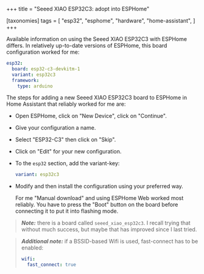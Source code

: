 +++
title = "Seeed XIAO ESP32C3: adopt into ESPHome"

[taxonomies]
tags = [
    "esp32",
    "esphome",
    "hardware",
    "home-assistant",
]
+++

Available information on using the Seeed XIAO ESP32C3 with ESPHome differs.
In relatively up-to-date versions of ESPHome, this board configuration worked for me:

```yaml
esp32:
  board: esp32-c3-devkitm-1
  variant: esp32c3
  framework:
    type: arduino
```

The steps for adding a new Seeed XIAO ESP32C3 board to ESPHome in Home Assistant that reliably worked for me are:

* Open ESPHome, click on "New Device", click on "Continue".
* Give your configuration a name.
* Select "ESP32-C3" then click on "Skip".
* Click on "Edit" for your new configuration.
* To the `esp32` section, add the variant-key:

    ```yaml
    variant: esp32c3
    ```

* Modify and then install the configuration using your preferred way.

    For me "Manual download" and using ESPHome Web worked most reliably.
    You have to press the "Boot" button on the board before connecting it to put it into flashing mode.

> **_Note:_** there is a board called `seeed_xiao_esp32c3`.
I recall trying that without much success, but maybe that has improved since I last tried.

> **_Additional note:_** if a BSSID-based Wifi is used, fast-connect has to be enabled:
>
> ```yaml
> wifi:
>   fast_connect: true
> ```
